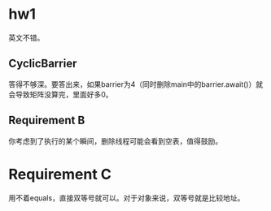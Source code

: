 # hw1

英文不错。

## CyclicBarrier

答得不够深。要答出来，如果barrier为4（同时删除main中的barrier.await()）就会导致矩阵没算完，里面好多0。

## Requirement B

你考虑到了执行的某个瞬间，删除线程可能会看到空表，值得鼓励。

# Requirement C

用不着equals，直接双等号就可以。对于对象来说，双等号就是比较地址。